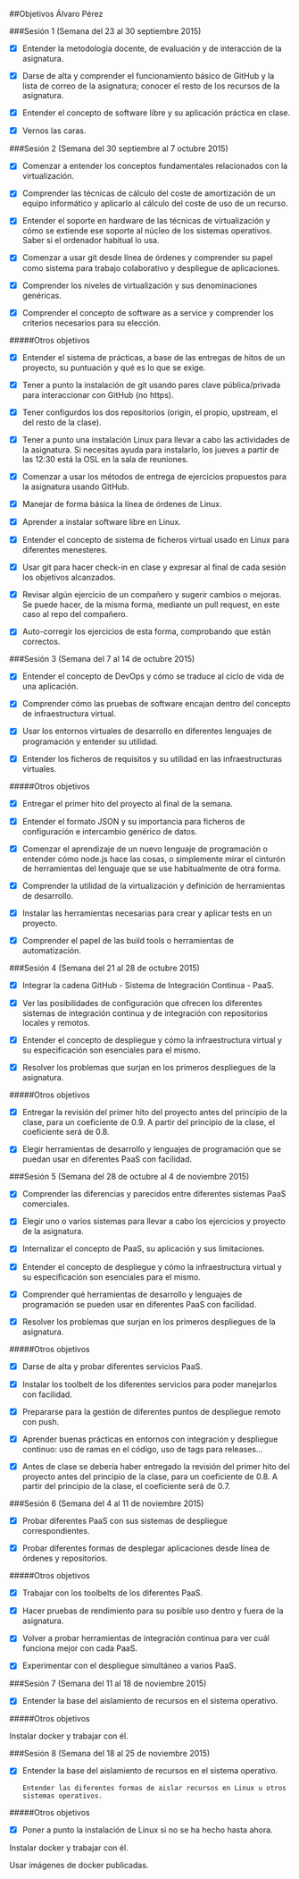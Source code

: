 ##Objetivos Álvaro Pérez

###Sesión 1 (Semana del 23 al 30 septiembre 2015)

 - [x] Entender la metodología docente, de evaluación y de interacción de la asignatura.

- [x] Darse de alta y comprender el funcionamiento básico de GitHub y la lista de correo de la asignatura; conocer el resto de los recursos de la asignatura.

- [x] Entender el concepto de software libre y su aplicación práctica en clase.

- [x] Vernos las caras.


###Sesión 2 (Semana del 30 septiembre al 7 octubre 2015)

- [x] Comenzar a entender los conceptos fundamentales relacionados con la virtualización.

- [x] Comprender las técnicas de cálculo del coste de amortización de un equipo informático y aplicarlo                    al cálculo del coste de uso de un recurso.

- [x] Entender el soporte en hardware de las técnicas de virtualización y cómo se extiende ese soporte al núcleo de los sistemas operativos. Saber si el ordenador habitual lo usa.

- [x] Comenzar a usar git desde línea de órdenes y comprender su papel como sistema para trabajo colaborativo y despliegue de aplicaciones.

- [x] Comprender los niveles de virtualización y sus denominaciones genéricas.

- [x] Comprender el concepto de software as a service y comprender los criterios necesarios para su elección.

#####Otros objetivos

- [x] Entender el sistema de prácticas, a base de las entregas de hitos de un proyecto, su puntuación y qué es lo que se exige.
    
- [x] Tener a punto la instalación de git usando pares clave pública/privada para interaccionar con GitHub (no https).

- [x] Tener configurdos los dos repositorios (origin, el propio, upstream, el del resto de la clase).

- [x] Tener a punto una instalación Linux para llevar a cabo las actividades de la asignatura. Si necesitas ayuda para instalarlo, los jueves a partir de las 12:30 está la OSL en la sala de reuniones.

- [x] Comenzar a usar los métodos de entrega de ejercicios propuestos para la asignatura usando GitHub.

- [x] Manejar de forma básica la línea de órdenes de Linux.

- [x] Aprender a instalar software libre en Linux.

- [x] Entender el concepto de sistema de ficheros virtual usado en Linux para diferentes menesteres.
    
- [x] Usar git para hacer check-in en clase y expresar al final de cada sesión los objetivos alcanzados.

- [x] Revisar algún ejercicio de un compañero y sugerir cambios o mejoras. Se puede hacer, de la misma forma, mediante un pull request, en este caso al repo del compañero.

- [x] Auto-corregir los ejercicios de esta forma, comprobando que están correctos.


###Sesión 3 (Semana del 7 al 14 de octubre 2015)

- [x] Entender el concepto de DevOps y cómo se traduce al ciclo de vida de una aplicación.

- [x] Comprender cómo las pruebas de software encajan dentro del concepto de infraestructura virtual.

- [x] Usar los entornos virtuales de desarrollo en diferentes lenguajes de programación y entender su utilidad.

- [x] Entender los ficheros de requisitos y su utilidad en las infraestructuras virtuales.

#####Otros objetivos

- [x] Entregar el primer hito del proyecto al final de la semana.

- [x] Entender el formato JSON y su importancia para ficheros de configuración e intercambio genérico de datos.

- [x] Comenzar el aprendizaje de un nuevo lenguaje de programación o entender cómo node.js hace las cosas, o simplemente mirar el cinturón de herramientas del lenguaje que se use habitualmente de otra forma.

- [x] Comprender la utilidad de la virtualización y definición de herramientas de desarrollo.

- [x] Instalar las herramientas necesarias para crear y aplicar tests en un proyecto.

- [x] Comprender el papel de las build tools o herramientas de automatización.

###Sesión 4 (Semana del 21 al 28 de octubre 2015)

- [x] Integrar la cadena GitHub - Sistema de Integración Continua - PaaS.
    
- [x] Ver las posibilidades de configuración que ofrecen los diferentes sistemas de integración continua y de integración con repositorios locales y remotos.

- [x] Entender el concepto de despliegue y cómo la infraestructura virtual y su especificación son esenciales para el mismo.

- [x] Resolver los problemas que surjan en los primeros despliegues de la asignatura.

#####Otros objetivos

- [x] Entregar la revisión del primer hito del proyecto antes del principio de la clase, para un coeficiente de 0.9. A partir del principio de la clase, el coeficiente será de 0.8.

- [x] Elegir herramientas de desarrollo y lenguajes de programación que se puedan usar en diferentes PaaS con facilidad.

###Sesión 5 (Semana del 28 de octubre al 4 de noviembre 2015)

- [x] Comprender las diferencias y parecidos entre diferentes sistemas PaaS comerciales.
    
- [x] Elegir uno o varios sistemas para llevar a cabo los ejercicios y proyecto de la asignatura.
    
- [x] Internalizar el concepto de PaaS, su aplicación y sus limitaciones.
    
- [x] Entender el concepto de despliegue y cómo la infraestructura virtual y su especificación son esenciales para el mismo.

- [x] Comprender qué herramientas de desarrollo y lenguajes de programación se pueden usar en diferentes PaaS con facilidad.
    
- [X] Resolver los problemas que surjan en los primeros despliegues de la asignatura.

#####Otros objetivos

- [x] Darse de alta y probar diferentes servicios PaaS.

- [X] Instalar los toolbelt de los diferentes servicios para poder manejarlos con facilidad.
    
- [X] Prepararse para la gestión de diferentes puntos de despliegue remoto con push.
    
- [x] Aprender buenas prácticas en entornos con integración y despliegue continuo: uso de ramas en el código, uso de tags para releases...
    
- [x] Antes de clase se debería haber entregado la revisión del primer hito del proyecto antes del principio de la clase, para un coeficiente de 0.8. A partir 	 del principio de la clase, el coeficiente será de 0.7.

###Sesión 6 (Semana del 4 al 11 de noviembre 2015)

- [x] Probar diferentes PaaS con sus sistemas de despliegue correspondientes.

- [x] Probar diferentes formas de desplegar aplicaciones desde línea de órdenes y repositorios.

#####Otros objetivos

- [x] Trabajar con los toolbelts de los diferentes PaaS.
    
- [x] Hacer pruebas de rendimiento para su posible uso dentro y fuera de la asignatura.
    
- [x] Volver a probar herramientas de integración continua para ver cuál funciona mejor con cada PaaS.
    
- [x] Experimentar con el despliegue simultáneo a varios PaaS.

###Sesión 7 (Semana del 11 al 18 de noviembre 2015)

- [x] Entender la base del aislamiento de recursos en el sistema operativo.

#####Otros objetivos

 Instalar docker y trabajar con él. 

###Sesión 8 (Semana del 18 al 25 de noviembre 2015)

- [x] Entender la base del aislamiento de recursos en el sistema operativo.
    
      Entender las diferentes formas de aislar recursos en Linux u otros sistemas operativos.

#####Otros objetivos

- [x] Poner a punto la instalación de Linux si no se ha hecho hasta ahora.

 Instalar docker y trabajar con él.
    
 Usar imágenes de docker publicadas.









